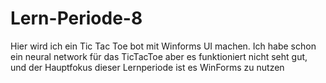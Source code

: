 # Lern-Periode-8

Hier wird ich ein Tic Tac Toe bot mit Winforms UI machen.
Ich habe schon ein neural network für das TicTacToe aber es funktioniert nicht seht gut, und der Hauptfokus dieser Lernperiode ist es WinForms zu nutzen
